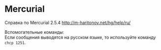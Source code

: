 # Mercurial
Справка по Mercurial 2.5.4 
http://m-haritonov.net/hg/help/ru/

Вспомогательные команды:  
Если сообщения выводятся на русском языке, то используйте команду `chcp 1251`.  
